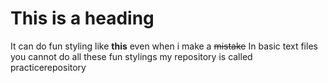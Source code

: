 # This is a heading
It can do fun styling like **this**
even when i make a ~~mistake~~
In basic text files you cannot do all these fun stylings
my repository is called practicerepository

